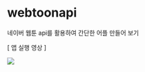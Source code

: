 # webtoonapi

네이버 웹툰 api를 활용하여 간단한 어플 만들어 보기
<!--
출처: [노마드 코더 Flutter](https://nomadcoders.co/flutter-for-beginners/lobby) 강의 정리
-->

[ 앱 실행 영상 ]

<img src="https://user-images.githubusercontent.com/34737952/216028985-e70eb6e7-ac22-4b09-b27e-759a3cf5be6d.mp4">
